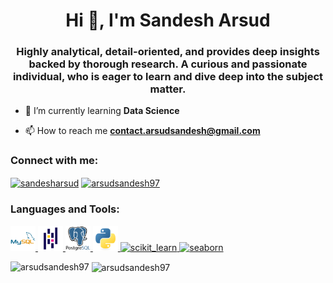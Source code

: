 <h1 align="center">Hi 👋, I'm Sandesh Arsud</h1>
<h3 align="center">Highly analytical, detail-oriented, and provides deep insights backed by thorough research. A curious and passionate individual, who is eager to learn and dive deep into the subject matter.</h3>

- 🌱 I’m currently learning **Data Science**

- 📫 How to reach me **contact.arsudsandesh@gmail.com**

<h3 align="left">Connect with me:</h3>
<p align="left">
<a href="https://linkedin.com/in/sandesharsud" target="blank"><img align="center" src="https://raw.githubusercontent.com/rahuldkjain/github-profile-readme-generator/master/src/images/icons/Social/linked-in-alt.svg" alt="sandesharsud" height="30" width="40" /></a>
<a href="https://www.hackerrank.com/arsudsandesh97" target="blank"><img align="center" src="https://raw.githubusercontent.com/rahuldkjain/github-profile-readme-generator/master/src/images/icons/Social/hackerrank.svg" alt="arsudsandesh97" height="30" width="40" /></a>
</p>

<h3 align="left">Languages and Tools:</h3>
<p align="left"> <a href="https://www.mysql.com/" target="_blank" rel="noreferrer"> <img src="https://raw.githubusercontent.com/devicons/devicon/master/icons/mysql/mysql-original-wordmark.svg" alt="mysql" width="40" height="40"/> </a> <a href="https://pandas.pydata.org/" target="_blank" rel="noreferrer"> <img src="https://raw.githubusercontent.com/devicons/devicon/2ae2a900d2f041da66e950e4d48052658d850630/icons/pandas/pandas-original.svg" alt="pandas" width="40" height="40"/> </a> <a href="https://www.postgresql.org" target="_blank" rel="noreferrer"> <img src="https://raw.githubusercontent.com/devicons/devicon/master/icons/postgresql/postgresql-original-wordmark.svg" alt="postgresql" width="40" height="40"/> </a> <a href="https://www.python.org" target="_blank" rel="noreferrer"> <img src="https://raw.githubusercontent.com/devicons/devicon/master/icons/python/python-original.svg" alt="python" width="40" height="40"/> </a> <a href="https://scikit-learn.org/" target="_blank" rel="noreferrer"> <img src="https://upload.wikimedia.org/wikipedia/commons/0/05/Scikit_learn_logo_small.svg" alt="scikit_learn" width="40" height="40"/> </a> <a href="https://seaborn.pydata.org/" target="_blank" rel="noreferrer"> <img src="https://seaborn.pydata.org/_images/logo-mark-lightbg.svg" alt="seaborn" width="40" height="40"/> </a> </p>

<p><img align="left" src="https://github-readme-stats.vercel.app/api/top-langs?username=arsudsandesh97&show_icons=true&locale=en&layout=compact" alt="arsudsandesh97" /></p>

<p>&nbsp;<img align="center" src="https://github-readme-stats.vercel.app/api?username=arsudsandesh97&show_icons=true&locale=en" alt="arsudsandesh97" /></p>
